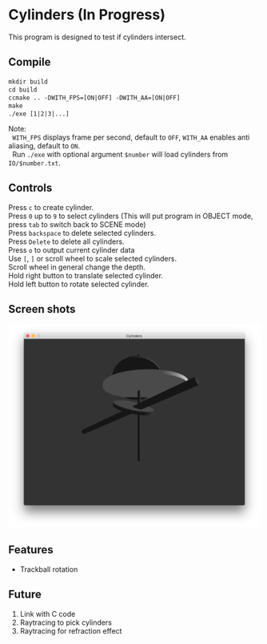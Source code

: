 # Cylinders (In Progress)

This program is designed to test if cylinders intersect.

## Compile
```
mkdir build
cd build
ccmake .. -DWITH_FPS=[ON|OFF] -DWITH_AA=[ON|OFF]
make
./exe [1|2|3|...]
```

Note: <br />
&nbsp;&nbsp;`WITH_FPS` displays frame per second, default to `OFF`, `WITH_AA` enables anti aliasing, default to `ON`. <br />
&nbsp;&nbsp;Run `./exe` with optional argument `$number` will load cylinders from `IO/$number.txt`. <br />

## Controls
Press `c` to create cylinder.<br />
Press `0` up to `9` to select cylinders (This will put program in OBJECT mode, press `tab` to switch back to SCENE mode)<br />
Press `backspace` to delete selected cylinders.<br />
Press `Delete` to delete all cylinders.<br />
Press `o` to output current cylinder data<br />
Use `[`, `]` or scroll wheel to scale selected cylinders.<br />
Scroll wheel in general change the depth.<br />
Hold right button to translate selected cylinder.<br />
Hold left button to rotate selected cylinder.<br />

## Screen shots
![alt text](https://github.com/Guo-Haowei/Cylinders/blob/master/ScreenShot.png)

## Features
* Trackball rotation

## Future
1. Link with C code
2. Raytracing to pick cylinders
3. Raytracing for refraction effect
